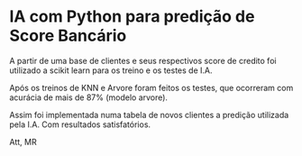 # IA com Python para predição de Score Bancário

A partir de uma base de clientes e seus respectivos score de credito foi utilizado a scikit learn para os treino e os testes de I.A.

Após os treinos de KNN e Arvore foram feitos os testes, que ocorreram com acurácia de mais de 87% (modelo arvore).

Assim foi implementada numa tabela de novos clientes a predição utilizada pela I.A. Com resultados satisfatórios.

Att,
MR
